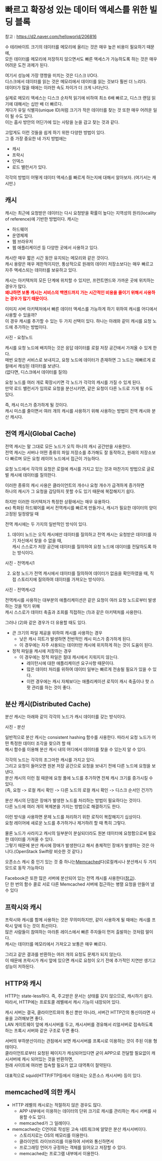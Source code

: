 # 빠르고 확장성 있는 데이터 액세스를 위한 빌딩 블록
참고 : https://d2.naver.com/helloworld/206816

수 테라바이트 크기의 데이터를 메모리에 올리는 것은 매우 높은 비용이 필요하기 때문에,<br>
모든 데이터를 메모리에 저장하지 않으면서도 빠른 액세스가 가능하도록 하는 것은 매우 어려운 도전 과제가 된다.<br>

여기서 성능에 가장 영향을 미치는 것은 디스크 I/O다. <br>
디스크에서 데이터를 읽는 것은 메모리에서 데이터를 읽는 것보다 훨씬 더 느리다. <br>
데이터가 많을 때에는 이러한 속도 차이가 더 크게 나타난다. <br>

실제로 메모리 액세스는 디스크 순차적 읽기에 비하여 최소 6배 빠르고, 디스크 랜덤 읽기에 대해서는 십만 배 더 빠르다.<br>
게다가 유일 식별자(unique ID)처럼 크기가 작은 데이터를 찾는 것 또한 매우 어려운 일이 될 수도 있다. <br>
이는 흡사 방안의 어딘가에 있는 사탕을 눈을 감고 찾는 것과 같다.

고맙게도 이런 것들을 쉽게 하기 위한 다양한 방법이 있다. <br>
그 중 가장 중요한 네 가지 방법에는 
- 캐시
- 프락시
- 인덱스
- 로드 밸런서가 있다. 

각각의 방법이 어떻게 데이터 액세스를 빠르게 하는지에 대해서 알아보자.
(여기서는 캐시만.)

## 캐시
캐시는 최근에 요청받은 데이터는 다시 요청받을 확률이 높다는 지역성의 원리(locality of reference)에 기반한 방법이다.
캐시는 
- 하드웨어 
- 운영체제
- 웹 브라우저
- 웹 애플리케이션 
등 다양한 곳에서 사용하고 있다. 

캐시란 매우 짧은 시간 동안 유지되는 메모리와 같은 것이다. <br>
캐시 용량은 매우 제한적이지만, 통상적으로 원래의 데이터 저장소보다는 매우 빠르고 자주 액세스되는 데이터를 보유하고 있다. 

캐시는 아키텍처의 모든 단계에 위치할 수 있지만, 프런트엔드와 가까운 곳에 위치하는 경우가 많다. <br>
<b style="color: red">왜냐하면 보통 캐시는 서비스의 백엔드까지 가는 시간적인 비용을 줄이기 위해서 사용하는 경우가 많기 때문이다.</b>

이미지 서버 아키텍처에서 빠른 데이터 액세스를 가능하게 하기 위하여 캐시를 어디에서 사용할 수 있을까? <br>
이 경우 캐시를 추가할 수 있는 두 가지 선택이 있다. 하나는 아래와 같이 캐시를 요청 노드에 추가하는 방법이다.

사진 - 요청노드

캐시를 요청 노드에 배치하는 것은 응답 데이터를 로컬 저장 공간에서 가져올 수 있게 한다.<br>
매번 요청은 서비스로 보내지고, 요청 노드에 데이터가 존재하면 그 노드는 재빠르게 로컬에서 캐싱된 데이터를 보낸다.<br>
(없다면, 디스크에서 데이터를 질의)

요청 노드를 여러 개로 확장시키면 각 노드가 각각의 캐시를 가질 수 있게 된다.<br>
만약 로드 밸런서가 임의로 요청을 분산시키면, 같은 요청이 다른 노드로 가게 될 수도 있다. 

즉, 캐시 미스가 증가하게 될 것이다. <br>
캐시 미스를 줄이면서 여러 개의 캐시를 사용하기 위해 사용하는 방법이 전역 캐시와 분산 캐시다.

## 전역 캐시(Global Cache)
전역 캐시는 말 그대로 모든 노드가 오직 하나의 캐시 공간만을 사용한다.<br>
전역 캐시는 서버나 어떤 종류의 파일 저장소를 추가해도 잘 동작하고, 원래의 저장소보다 빠르며 모든 요청 레이어 노드에서 접근이 가능하다.

요청 노드에서 각각의 요청은 로컬에 캐시를 가지고 있는 것과 마찬가지 방법으로 글로벌 캐시에 데이터를 질의한다.<br>

이러한 종류의 캐시 사용은 클라이언트의 개수나 요청 개수가 급격하게 증가하면<br>
하나의 캐시가 그 요청을 감당하지 못할 수도 있기 때문에 복잡해지기 쉽다.<br>

하지만 이러한 아키텍처가 특정한 상황에서는 매우 유용하다.<br>
ex) 특화된 하드웨어를 써서 전역캐시를 빠르게 만들거나, 캐시가 필요한 데이터의 양이 고정된 일정량일 때

전역 캐시에는 두 가지의 일반적인 방식이 있다.<br>

1. 데이터 노드는 오직 캐시에만 데이터를 질의하고 전역 캐시는 요청받은 데이터를 자기 자신에서 찾을 수 없을 때,<br>
캐시 스스로가 저장 공간에 데이터를 질의하여 요청 노드에 데이터를 전달하도록 하는 방식이다.

사진 - 전역캐시1

2. 요청 노드가 전역 캐시에서 데이터를 질의하여 데이터가 없음을 확인하였을 때, 직접 스토리지에 질의하여 데이터를 가져오는 방식이다.

사진 - 전역캐시2

전역캐시를 사용하는 대부분의 애플리케이션은 같은 요청이 여러 요청 노드로부터 발생하는 것을 막기 위해<br>
캐시 스스로가 데이터 축출과 조회를 직접하는 (1)과 같은 아키텍처를 사용한다.

그러나 (2)와 같은 경우가 더 유용할 때도 있다.
- 큰 크기의 파일 제공을 위하여 캐시를 사용하는 경우
  - 낮은 캐시 히트가 발생하면 전반적인 캐시 미스가 증가하게 된다.
  - 이 경우에는 자주 사용되는 데이터만 캐시에 위치하게 하는 것이 도움이 된다.
- 정적 파일을 캐시에 저장하는 경우
  - 이 경우에는 정적 파일은 절대 캐시에서 지워지지 않는다.
    - 레이턴시에 대한 애플리케이션 요구사항 때문이다. 
    - 많은 데이터 처리를 위하여 데이터 일부는 빠르게 전송될 필요가 있을 수 있다. 
    - 이런 경우에는 캐시 자체보다는 애플리케이션 로직이 캐시 축출이나 핫 스팟 관리를 하는 것이 좋다.

## 분산 캐시(Distributed Cache)
분산 캐시는 아래와 같이 각각의 노드가 캐시 데이터를 갖는 방식이다.<br>

사진 - 분산

일반적으로 분산 캐시는 consistent hashing 함수를 사용한다. 따라서 요청 노드가 어떤 특정한 데이터 조각을 찾으려 할 때<br>
해시 함수를 이용해 분산 캐시 내의 어디에서 데이터를 찾을 수 있는지 알 수 있다.

각각의 노드는 각각의 조그마한 캐시를 가지고 있다.<br>
그리고 요청이 들어오면 원본 저장 공간으로 요청을 보내기 전에 다른 노드에 요청을 보낸다.<br>
분산 캐시의 이런 점 때문에 요청 풀에 노드를 추가하면 전체 캐시 크기를 증가시킬 수 있다.<br>
(즉, 요청 -> 로컬 캐시 확인 -> 다른 노드의 로컬 캐시 확인 -> 디스크 순서인 건가?)

분산 캐시의 단점은 장애가 발생한 노드를 처리하는 방법이 필요하다는 것이다.<br>
다른 노드에 여러 개의 복제본을 가지는 방법으로 해결하기도 한다. 

이런 방식을 사용하면 문제 노드를 처리하기 위한 로직이 복잡해지기 십상이다. <br>
요청 레이어에 새로운 노드를 추가하거나 제거하려 할 때 특히 그렇다. <br>

물론 노드가 사라지고 캐시의 일부분이 분실되더라도 원본 데이터에 요청함으로써 필요한 데이터를 가져올 수 있다.<br>
그렇기 때문에 분산 캐시에 장애가 발생한다고 해서 총체적인 장애가 발생하는 것은 아니다.(OpenStack Swift랑 비슷한 것 같다.)

오픈소스 캐시 중 인기 있는 것 중 하나는[Memcached](http://memcached.org/)다(로컬캐시나 분산캐시 두 가지 모드로 동작 가능하다)

Facebook은 또한 많은 서버에 분산되어 있는 전역 캐시를 사용한다([참고](https://www.facebook.com/note.php?note_id=39391378919)).<br>
단 한 번의 함수 콜로 서로 다른 Memcached 서버에 접근하는 병렬 요청을 만들어 낼 수 있다

## 프락시와 캐시
프락시와 캐시를 함께 사용하는 것은 무의미하지만, 같이 사용하게 될 때에는 캐시를 프락시 앞에 두는 것이 최선이다. <br>
많은 사람들이 참여하는 마라톤 레이스에서 빠른 주자들이 먼저 출발하는 것처럼 말이다. <br>
캐시는 데이터를 메모리에서 가져오고 보통은 매우 빠르다. 

그리고 같은 결과를 반환하는 여러 개의 요청도 문제가 되지 않는다. <br>
이 때문에 프락시가 캐시 앞에 있으면 캐시로 요청이 오기 전에 추가적인 지연만 생기고 성능이 저하된다.

## HTTP와 캐시
HTTP는 state-less하다. 즉, 주고받은 문서는 상태를 갖지 않으므로, 캐시하기 쉽다.<br>
따라서, HTTP에는 프로토콜 레벨에서 캐시 기능이 내장되어 있다.

캐시 서버는 결국, 클라이언트와의 통신 뿐만 아니라, 서버간 HTTP간의 통신이라면 사용을 고려해보면 좋다.<br>
LAN 게이트웨이 앞에 캐시서버를 두고, 캐시서버를 경유해서 리얼서버로 접속하도록 하는 프록시 서버와 같은 구조로 두면 좋다.

서버의 부하분산이라는 관점에서 보면 캐시서버를 프록시로 이용하는 것이 주된 이용 형태이다.<br>
클라이언트로부터 요청된 페이지가 캐싱되어있다면 굳이 APP으로 전달할 필요없이 캐시서버에 캐시 되어있는 것을 반환하면,<br>
원래 사이트에 여러번 접속할 필요가 없고 대역폭이 절약된다.

대표적으로 squid(HTTP/FTP등에서 이용되는 오픈소스 캐시서버) 등이 있다.

## memcached에 의한 캐시
- HTTP 레벨의 캐시로는 적절하지 않은 경우도 많다.
  - APP 내부에서 이용하는 데이터의 단위 크기로 캐시를 관리하는 캐시 서버를 사용할 수도 있다.
  - memcached가 그 일례이다.
- memcached는 C언어로 작성된 고속 네트워크에 알맞은 분산 캐시서버이다.
  - 스토리지로는 OS의 메모리를 이용한다.
  - 클라이언트 라이브러리를 이용하여 서버와 통신하면서
  - 프로그래밍 언어가 규정하는 객체를 읽어오고 저장할 수 있다.
  - memcached는 프로그램 내부에서 이용한다.

